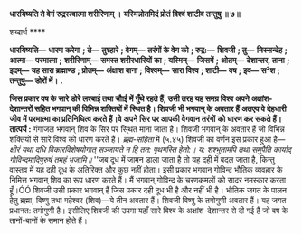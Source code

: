 **धारयिष्यति ते वेगं रुद्रस्त्वात्मा शरीरिणाम् ।** **यस्मिन्नोतमिदं प्रोतं विश्वं शाटीव तन्तुषु ॥ ७॥** 

शब्दार्थ **** 

**धारयिष्यति—** **धारण करेगा** **; ते—** **तुश्हारे** **; वेगम्—** **तरंगों के वेग को** **; रुद्र:—** **शिवजी** **; तु—** **निस्सन्देह** **; आत्मा—** **परमात्मा** **;** **शरीरिणाम्—** **समस्त शरीरधारियों का** **; यस्मिन्—** **जिसमें** **; ओतम्—** **देशान्तर, ताना** **; इदम्—** **यह सारा ब्रह्माण्ड** **; प्रोतम्—** **अंक्षाश बाना** **;** **विश्वम्—** **सारा विश्व** **; शाटी—** **वष** **; इव—** **स²श** **; तन्तुषु—** **डोरों में।** **.** 

**जिस प्रकार वष के सारे डोरे लश्बाई तथा चौाई में गुँथे रहते हैं, उसी तरह यह समग्र विश्व अपने** **अक्षांश-देशान्तरों सहित भगवान् की विभिन्न शक्तियों में स्थित है। शिवजी भी भगवान् के अवतार हैं** **अतएव वे देहधारी जीव में परमात्मा का प्रतिनिधित्व करते हैं।वे अपने सिर पर आपकी वेगवान तरंगों** **को धारण कर सकते हैं।** **तात्पर्य :** गंगाजल भगवान् शिव के सिर पर सि्थत माना जाता है। शिवजी भगवान् के अवतार हैं जो विभिन्न शक्तियों से सारे विश्व को धारण करते हैं। *ब्रह्म-संहिता* में (५.४५) शिवजी का वर्णन इस प्रकार हुआ है— *क्षीरं यथा दधि विकारविशेषयोगात्* *सञ्जायते न हि तत: पृथगस्ति हेतो:।* *य: शश्भुतामपि तथा समुपैति कार्याद्* *गोविन्दमादिपुरुषं तमहं भजामि॥* ''जब दूध में जामन डाला जाता है तो यह दही में बदल जाता है, किन्तु वास्तव में यह दही दूध के अतिरिक्त और कुछ नहीं होता। इसी प्रकार भगवान् गोविन्द भौतिक व्यवहार के निमित्त भगवान् शिव का रूप धारण करते हैं। मैं भगवान् गोविन्द के चरणकमलों को सादर नमस्कार करता हूँ।ÓÓ शिवजी उसी प्रकार भगवान् हैं जिस प्रकार दही दूध भी है और नहीं भी है। भौतिक जगत के पालन हेतु ब्रह्मा, विष्णु तथा महेश्वर (शिव)—ये तीन अवतार हैं। शिवजी विष्णु के तमोगुणी अवतार हैं। यह जगत प्रधानत: तमोगुणी है। इसीलिए शिवजी की उपमा यहाँ सारे विश्व के अक्षांश-देशान्तर से दी गई है जो वष के तानों-बानों के समान होते हैं।  